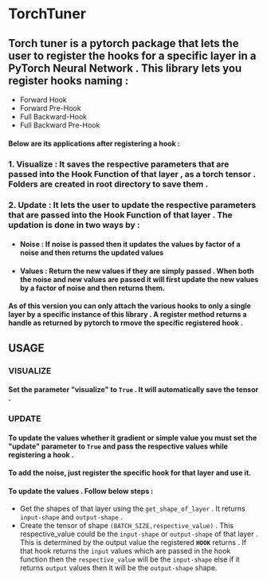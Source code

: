 # **TorchTuner**

## Torch tuner is a pytorch package that lets the user to register the hooks for a specific layer in a PyTorch Neural Network . This library lets you register hooks naming : 

  * Forward Hook
  * Forward Pre-Hook
  * Full Backward-Hook
  * Full Backward Pre-Hook


#### Below are its applications after registering a hook :


### 1. Visualize :  It saves the respective parameters that are passed into the Hook Function of that layer , as a torch tensor . Folders are created in root directory to save them .

### 2. Update : It lets the user to update the respective parameters that are passed into the Hook Function of that layer . The updation is done in two ways by :

*    #### Noise : If noise is passed then it updates the values by factor of a noise and then returns the updated values
*    #### Values : Return the new values if they are simply passed . When both the noise and new values are passed it will first update the new values by a factor of noise and then returns them.



#### As of this version you can only attach the various hooks to only a single layer by a specific instance of this library . A register method returns a handle as returned by pytorch to rmove the specific registered hook . 



## USAGE

### VISUALIZE

#### Set the parameter "visualize" to ```True``` . It will automatically save the tensor .

### UPDATE

#### To update the values whether it gradient or simple value you must set the "update" parameter to ```True``` and pass the respective values while registering a hook .

#### To add the noise, just register the specific hook for that layer and use it. 

#### To update the values . Follow below steps :

* Get the shapes of that layer using the ```get_shape_of_layer``` . It returns ```input-shape``` and ```output-shape``` .
* Create the tensor of shape ```(BATCH_SIZE,respective_value)``` . This respective_value could be the ```input-shape``` or ```output-shape```  of that layer . This is determined by the output value the registered **```HOOK```** returns . If that hook returns the ```input``` values which are passed in the hook function then the ```respective_value``` will be the ```input-shape``` else if it returns ```output``` values then it will be the ```output-shape``` shape.